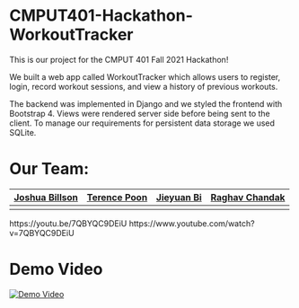 # CMPUT401-Hackathon-WorkoutTracker

This is our project for the CMPUT 401 Fall 2021 Hackathon!

We built a web app called WorkoutTracker which allows users to register, login, record workout sessions, and view a history of previous workouts.

The backend was implemented in Django and we styled the frontend with Bootstrap 4. Views were rendered server side before being sent to the client. 
To manage our requirements for persistent data storage we used SQLite.

# Our Team:

<table role="table">
  <thead>
    <tr>
      <th align="center"><a href="https://github.com/JoshuaBillson">Joshua Billson</a></th>
      <th align="center"><a href="https://github.com/WingWing87">Terence Poon</a></th>
      <th align="center"><a href="https://github.com/jieyuan-bi">Jieyuan Bi</a></th>
      <th align="center"><a href="https://github.com/raghavchandak">Raghav Chandak</a></th>
    </tr>
  </thead>
  <tbody>
    <tr>
      <td align="center"><a href="wiki/"><img src="https://avatars.githubusercontent.com/u/61667893?v=4" alt=""></a></td>
      <td align="center"><a href="wiki/"><img src="https://avatars.githubusercontent.com/u/78831774?v=4" alt=""></a></td>
      <td align="center"><a href="wiki/"><img src="https://avatars.githubusercontent.com/u/55514311?v=4" alt=""></a></td>
      <td align="center"><a href="wiki/"><img src="https://avatars.githubusercontent.com/u/58686922?v=4" alt=""></a></td>
    </tr>
  </tbody>
</table>
https://youtu.be/7QBYQC9DEiU
https://www.youtube.com/watch?v=7QBYQC9DEiU

# Demo Video
[![Demo Video](https://img.youtube.com/vi/7QBYQC9DEiU/0.jpg)](https://www.youtube.com/watch?v=7QBYQC9DEiU)
